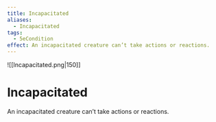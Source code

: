 ```yaml
---
title: Incapacitated
aliases:
  - Incapacitated
tags:
  - 5eCondition
effect: An incapacitated creature can’t take actions or reactions.
---
```

![[Incapacitated.png|150]]

# Incapacitated
An incapacitated creature can’t take actions or reactions.